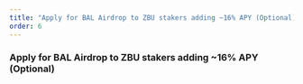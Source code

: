 ```yaml
---
title: "Apply for BAL Airdrop to ZBU stakers adding ~16% APY (Optional)"
order: 6
---
```


### Apply for BAL Airdrop to ZBU stakers adding ~16% APY (Optional)

<ve8020-admin-Step7 />